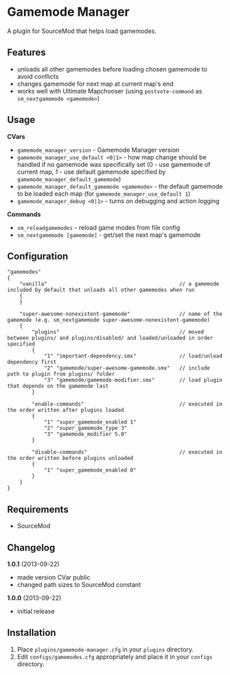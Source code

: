 Gamemode Manager
================

A plugin for SourceMod that helps load gamemodes.

Features
--------

* unloads all other gamemodes before loading chosen gamemode to avoid conflicts
* changes gamemode for next map at current map's end
* works well with Ultimate Mapchooser (using `postvote-command` as `sm_nextgamemode <gamemode>`)

Usage
-----

**CVars**

* `gamemode_manager_version` - Gamemode Manager version
* `gamemode_manager_use_default <0|1>` - how map change should be handled if no gamemode was specifically set (0 - use gamemode of current map, 1 - use default gamemode specified by `gamemode_manager_default_gamemode`)
* `gamemode_manager_default_gamemode <gamemode>` - the default gamemode to be loaded each map (for `gamemode_manager_use_default 1`)
* `gamemode_manager_debug <0|1>` - turns on debugging and action logging

**Commands**
* `sm_reloadgamemodes` - reload game modes from file config
* `sm_nextgamemode [gamemode]` - get/set the next map's gamemode

Configuration
-------------

```
"gamemodes"
{
	"vanilla"											// a gamemode included by default that unloads all other gamemodes when run
	{
	}
	
	"super-awesome-nonexistent-gamemode"				// name of the gamemode (e.g. sm_nextgamemode super-awesome-nonexistent-gamemode)
	{
		"plugins"										// moved between plugins/ and plugins/disabled/ and loaded/unloaded in order specified
		{
			"1"	"important-dependency.smx"				// load/unload dependency first
			"2"	"gamemode/super-awesome-gamemode.smx"	// include path to plugin from plugins/ folder
			"3"	"gamemode/gamemode-modifier.smx"		// load plugin that depends on the gamemode last
		}
		
		"enable-commands"								// executed in the order written after plugins loaded
		{
			"1"	"super_gamemode_enabled 1"
			"2"	"super_gamemode_type 3"
			"3"	"gamemode_modifier 5.0"
		}
		
		"disable-commands"								// executed in the order written before plugins unloaded
		{
			"1"	"super_gamemode_enabled 0"
		}
	}
}
```

Requirements
------------

* SourceMod

Changelog
---------

**1.0.1** (2013-09-22)
* made version CVar public
* changed path sizes to SourceMod constant

**1.0.0** (2013-09-22)
* initial release

Installation
------------

1. Place `plugins/gamemode-manager.cfg` in your `plugins` directory.
2. Edit `configs/gamemodes.cfg` appropriately and place it in your `configs` directory.
